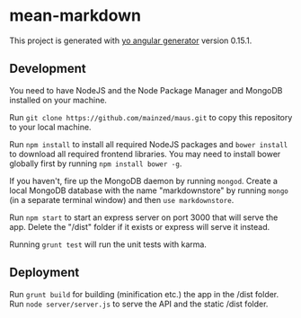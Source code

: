 # mean-markdown

This project is generated with [yo angular generator](https://github.com/yeoman/generator-angular)
version 0.15.1.

## Development
You need to have NodeJS and the Node Package Manager and MongoDB installed on your machine.

Run `git clone https://github.com/mainzed/maus.git` to copy this repository to your local machine.

Run `npm install` to install all required NodeJS packages and `bower install` to download
all required frontend libraries. You may need to install bower globally first by running `npm install bower -g`.  

If you haven't, fire up the MongoDB daemon by running `mongod`. Create a local MongoDB database
with the name "markdownstore" by running `mongo` (in a separate terminal window) and then `use markdownstore`.

Run `npm start` to start an express server on port 3000 that will serve the app. Delete the "/dist" folder if it
exists or express will serve it instead.

Running `grunt test` will run the unit tests with karma.

## Deployment
Run `grunt build` for building (minification etc.) the app in the /dist folder.
Run `node server/server.js` to serve the API and the static /dist folder.
